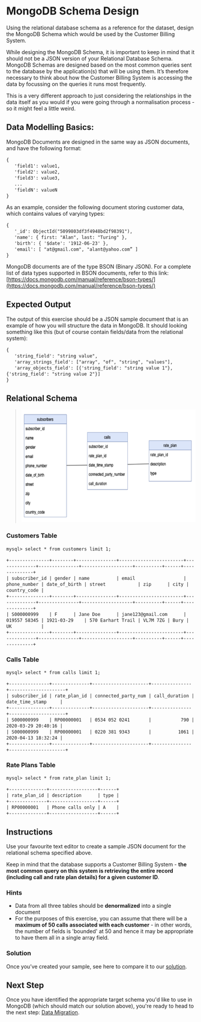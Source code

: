 # MongoDB Schema Design

Using the relational database schema as a reference for the dataset, design the MongoDB Schema which would be used by the Customer Billing System. 

While designing the MongoDB Schema, it is important to keep in mind that it should not be a JSON version of your Relational Database Schema. MongoDB Schemas are designed based on the most common queries sent to the database by the application(s) that will be using them. It’s therefore necessary to think about how the Customer Billing System is accessing the data by focussing on the queries it runs most frequently. 

This is a very different approach to just considering the relationships in the data itself as you would if you were going through a normalisation process - so it might feel a little weird.  


## Data Modelling Basics: 

MongoDB Documents are designed in the same way as JSON documents, and have the following format: 

```
{
   'field1': value1,
   'field2': value2,
   'field3': value3,
   ...
   'fieldN': valueN
}
```

As an example, consider the following document storing customer data, which contains values of varying types: 

```
{
   '_id': ObjectId("5099803df3f4948bd2f98391"),
   'name': { first: "Alan", last: "Turing" },
   'birth': { '$date': '1912-06-23' },
   'email': [ "at@gmail.com", "alant@yahoo.com” ]
}
```

MongoDB documents are of the type BSON (Binary JSON). For a complete list of data types supported in BSON documents, refer to this link: [https://docs.mongodb.com/manual/reference/bson-types/](https://docs.mongodb.com/manual/reference/bson-types/) 

## Expected Output
The output of this exercise should be a JSON sample document that is an example of how you will structure the data in MongoDB. It should looking something like this (but of course contain fields/data from the relational system):

```
{
   'string_field': "string value",
   'array_strings_field': ["array", "of", "string", "values"],
   'array_objects_field': [{'string_field': "string value 1"}, {'string_field': "string value 2"}]
}
```

## Relational Schema

> <img src="./images/data-modelling-1.png" height="300">

### Customers Table

```
mysql> select * from customers limit 1;
```

```
+---------------+--------+---------------+------------------------+--------------+---------------+-------------------+----------+------+--------------+
| subscriber_id | gender | name          | email                  | phone_number | date_of_birth | street            | zip      | city | country_code |
+---------------+--------+---------------+------------------------+--------------+---------------+-------------------+----------+------+--------------+
| S000000999    | F      | Jane Doe      | jane123@gmail.com      | 019557 58345 | 1921-03-29    | 570 Earhart Trail | VL7M 7ZG | Bury | UK           |
+---------------+--------+---------------+------------------------+--------------+---------------+-------------------+----------+------+--------------+
```

### Calls Table

```
mysql> select * from calls limit 1;
```

```
+---------------+--------------+---------------------+---------------+---------------------+
| subscriber_id | rate_plan_id | connected_party_num | call_duration | date_time_stamp     |
+---------------+--------------+---------------------+---------------+---------------------+
| S000000999    | RP00000001   | 0534 052 0241       |           790 | 2020-03-29 20:40:16 |
| S000000999    | RP00000001   | 0220 381 9343       |          1061 | 2020-04-13 18:32:24 |
+---------------+--------------+---------------------+---------------+---------------------+
```

### Rate Plans Table

```
mysql> select * from rate_plan limit 1;
```

```
+--------------+------------------+------+
| rate_plan_id | description      | type |
+--------------+------------------+------+
| RP00000001   | Phone calls only | A    |
+--------------+------------------+------+
```

## Instructions
Use your favourite text editor to create a sample JSON document for the relational schema specified above. 

Keep in mind that the database supports a Customer Billing System - **the most common query on this system is retrieving the entire record (including call and rate plan details) for a given customer ID**.

### Hints

* Data from all three tables should be **denormalized** into a single document
* For the purposes of this exercise, you can assume that there will be a **maximum of 50 calls associated with each customer** - in other words, the number of fields is 'bounded' at 50 and hence it may be appropriate to have them all in a single array field.

### Solution

Once you’ve created your sample, see here to compare it to our [solution](https://github.com/mcinteerj/rdbms-mdb-migration-workshop/blob/main/guides/solutions/DataModelling/DataModellingSolution.md). 

## Next Step

Once you have identified the appropriate target schema you'd like to use in MongoDB (which should match our solution above), you're ready to head to the next step: [Data Migration](../data-migration/).
